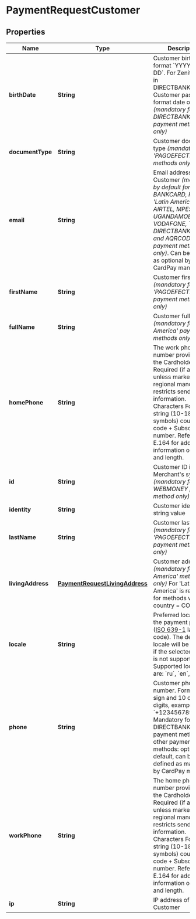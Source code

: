 
# PaymentRequestCustomer

## Properties
Name | Type | Description | Notes
------------ | ------------- | ------------- | -------------
**birthDate** | **String** | Customer birth date in format &#x60;YYYY-MM-DD&#x60;. For Zenith bank in DIRECTBANKINGNGA: Customer password in format date of birth. *(mandatory for DIRECTBANKINGNGA payment method only)* |  [optional]
**documentType** | **String** | Customer document type *(mandatory for &#39;PAGOEFECTIVO&#39; methods only)* |  [optional]
**email** | **String** | Email address of Customer *(mandatory by default for BANKCARD, PAYPAL, &#39;Latin America&#39;, AIRTEL, MPESA, MTN, UGANDAMOBILE, VODAFONE, TIGO, DIRECTBANKINGNGA and AQRCODE payment methods only)*. Can be defined as optional by CardPay manager. |  [optional]
**firstName** | **String** | Customer first name *(mandatory for &#39;PAGOEFECTIVO&#39; payment methods only)* |  [optional]
**fullName** | **String** | Customer full name *(mandatory for &#39;Latin America&#39; payment methods only)* |  [optional]
**homePhone** | **String** | The work phone number provided by the Cardholder. Required (if available), unless market or regional mandate restricts sending this information. Characters Format: string (10-18 symbols) country code + Subscriber number. Refer to ITU-E.164 for additional information on format and length. |  [optional]
**id** | **String** | Customer ID in Merchant&#39;s system *(mandatory for WEBMONEY payment method only)* |  [optional]
**identity** | **String** | Customer identity string value |  [optional]
**lastName** | **String** | Customer last name *(mandatory for &#39;PAGOEFECTIVO&#39; payment methods only)* |  [optional]
**livingAddress** | [**PaymentRequestLivingAddress**](PaymentRequestLivingAddress.md) | Customer address *(mandatory for &#39;Latin America&#39; methods only)* For &#39;Latin America&#39; is required for methods where country &#x3D; CO |  [optional]
**locale** | **String** | Preferred locale for the payment page ([ISO 639-1](https://en.wikipedia.org/wiki/ISO_639-1) language code). The default locale will be applied if the selected locale is not supported. Supported locales are: &#x60;ru&#x60;, &#x60;en&#x60;, &#x60;zh&#x60;, &#x60;ja&#x60; |  [optional]
**phone** | **String** | Customer phone number. Format: &#x60;+&#x60; sign and 10 or 11 digits, example: &#x60;+12345678901&#x60; Mandatory for DIRECTBANKINGNGA payment method. For other payment methods: optional by default, can be defined as mandatory by CardPay manager. |  [optional]
**workPhone** | **String** | The home phone number provided by the Cardholder. Required (if available) unless market or regional mandate restricts sending this information. Characters Format: string (10-18 symbols) country code + Subscriber number. Refer to ITU-E.164 for additional information on format and length. |  [optional]
**ip** | **String** | IP address of Customer |  [optional]



